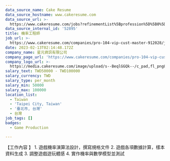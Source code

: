 ```yaml
---
data_source_name: Cake Resume
data_source_hostname: www.cakeresume.com
data_source_url: >-
  https://www.cakeresume.com/jobs?refinementList%5Bprofession%5D%5B0%5D=game-production&range%5Bsalary_range%5D%5Bmin%5D=100000
data_source_internal_id: '52895'
title: 機率工程師
job_url: >-
  https://www.cakeresume.com/companies/pro-104-vip-cust-master-912028/jobs/probability-engineer-ab8021
date: 2023-02-13T02:14:48.172Z
company_name: 星元資訊有限公司
company_page_url: 'https://www.cakeresume.com/companies/pro-104-vip-cust-master-912028'
company_logo_url: >-
  https://media.cakeresume.com/image/upload/s--BeqlGGQk--/c_pad,fl_png8,h_200,w_200/v1630030908/ilbsswkdkwzbwj0vx2dn.png
salary_text: TWD50000 - TWD100000
salary_currency: TWD
salary_type: per_month
salary_min: 50000
salary_max: 100000
location_list:
  - Taiwan
  - 'Taipei City, Taiwan'
  - '臺北市, 台灣'
  - 台灣
job_tags: []
badges:
  - Game Production

---
```


【工作內容 】 1. 遊戲機率演算法設計，撰寫規格文件 2. 遊戲各項數據計算，樣本資料生成 3. 調整遊戲遊玩體感 4. 實作機率與數學模型並測試